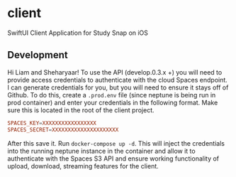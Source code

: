 # client
SwiftUI Client Application for Study Snap on iOS

## Development

Hi Liam and Sheharyaar! To use the API (develop.0.3.x +) you will need to provide access credentials to authenticate with the cloud Spaces endpoint. I can generate credentials for you, but you will need to ensure it stays off of Github. To do this, create a `.prod.env` file (since neptune is being run in prod container) and enter your credentials in the following format. Make sure this is located in the root of the client project.

```conf
SPACES_KEY=XXXXXXXXXXXXXXXXX
SPACES_SECRET=XXXXXXXXXXXXXXXXXXXXX
```

After this save it. Run `docker-compose up -d`. This will inject the credentials into the running neptune instance in the container and allow it to authenticate with the Spaces S3 API and ensure working functionality of upload, download, streaming features for the client.
